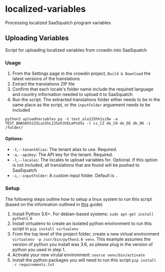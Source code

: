 # localized-variables

Processing localized SaaSquatch program variables

## Uploading Variables

Script for uploading localized variables from crowdin into SaaSquatch

### Usage
1. From the Settings page in the crowdin project, `Build & Download` the latest versions of the translations
2. Extract the translations ZIP file
3. Confirm that each locale's folder name include the required language and country information needed to upload it to SaaSquatch
4. Run the script. The extracted translations folder either needs to be in the same place as the script, or the `inputFolder` arguement needs to be included

`python3 uploadVariables.py -t test_alu125hh1si9w -a TEST_BHASKh5125Las5hL125oh3VbLmPxUSs -l cs_CZ de_CH de_DE dk_DK -i /folder/`
  
#### Options:
- `-t`,`--tenantAlias`: The tenant alias to use. Required.
- `-a`,`--apiKey`: The API key for the tenant. Required.
- `-l`,`--locales`: The locales to upload variables for. Optional. If this option is not included, all translations that are found will be pushed to SaaSquatch
- `-i`,`--inputFolder`: A custom input folder. Default is `.`

### Setup
The following steps outline how to setup a linux system to run this script (based on the information outlined in [this](https://docs.python-guide.org/dev/virtualenvs/#lower-level-virtualenv) guide)

1. Install Python 3.6+. For debian-based systems: `sudo apt-get install python3.6`
2. Install virtualenv to create an isolated python environment to run this script in `pip install virtualenv`
3. From the top level of the project folder, create a new virtual environment `virtualenv -p /usr/bin/python3.6 venv`. This example assumes the version of python you install was 3.6, so please plug in the version of python you used in step 1.
4. Activate your new virutal environment: `source venv/bin/activate`
5. Install the python packages you will need to run this script `pip install -r requirements.txt`